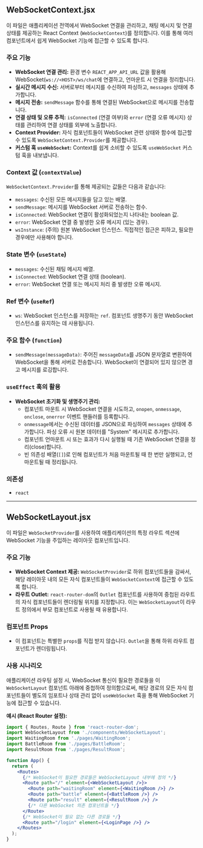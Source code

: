 ## WebSocketContext.jsx

이 파일은 애플리케이션 전역에서 WebSocket 연결을 관리하고, 채팅 메시지 및 연결 상태를 제공하는 React Context (`WebSocketContext`)를 정의합니다. 이를 통해 여러 컴포넌트에서 쉽게 WebSocket 기능에 접근할 수 있도록 합니다.

### 주요 기능

* **WebSocket 연결 관리:** 환경 변수 `REACT_APP_API_URL` 값을 활용해 WebSocket(`ws://<HOST>/ws/chat`에 연결하고, 언마운트 시 연결을 정리합니다.
* **실시간 메시지 수신:** 서버로부터 메시지를 수신하여 파싱하고, `messages` 상태에 추가합니다.
* **메시지 전송:** `sendMessage` 함수를 통해 연결된 WebSocket으로 메시지를 전송합니다.
* **연결 상태 및 오류 추적:** `isConnected` (연결 여부)와 `error` (연결 오류 메시지) 상태를 관리하여 연결 상태를 외부에 노출합니다.
* **Context Provider:** 자식 컴포넌트들이 WebSocket 관련 상태와 함수에 접근할 수 있도록 `WebSocketContext.Provider`를 제공합니다.
* **커스텀 훅 `useWebSocket`:** Context를 쉽게 소비할 수 있도록 `useWebSocket` 커스텀 훅을 내보냅니다.

### Context 값 (`contextValue`)

`WebSocketContext.Provider`를 통해 제공되는 값들은 다음과 같습니다:

* `messages`: 수신된 모든 메시지들을 담고 있는 배열.
* `sendMessage`: 메시지를 WebSocket 서버로 전송하는 함수.
* `isConnected`: WebSocket 연결이 활성화되었는지 나타내는 boolean 값.
* `error`: WebSocket 연결 중 발생한 오류 메시지 (있는 경우).
* `wsInstance`: (주의) 원본 WebSocket 인스턴스. 직접적인 접근은 피하고, 필요한 경우에만 사용해야 합니다.

### State 변수 (`useState`)

* `messages`: 수신된 채팅 메시지 배열.
* `isConnected`: WebSocket 연결 상태 (boolean).
* `error`: WebSocket 연결 또는 메시지 처리 중 발생한 오류 메시지.

### Ref 변수 (`useRef`)

* `ws`: WebSocket 인스턴스를 저장하는 `ref`. 컴포넌트 생명주기 동안 WebSocket 인스턴스를 유지하는 데 사용됩니다.

### 주요 함수 (`function`)

* `sendMessage(messageData)`: 주어진 `messageData`를 JSON 문자열로 변환하여 WebSocket을 통해 서버로 전송합니다. WebSocket이 연결되어 있지 않으면 경고 메시지를 로깅합니다.

### `useEffect` 훅의 활용

* **WebSocket 초기화 및 생명주기 관리:**
    * 컴포넌트 마운트 시 WebSocket 연결을 시도하고, `onopen`, `onmessage`, `onclose`, `onerror` 이벤트 핸들러를 등록합니다.
    * `onmessage`에서는 수신된 데이터를 JSON으로 파싱하여 `messages` 상태에 추가합니다. 파싱 오류 시 원본 데이터를 "System" 메시지로 추가합니다.
    * 컴포넌트 언마운트 시 또는 효과가 다시 실행될 때 기존 WebSocket 연결을 정리(close)합니다.
    * 빈 의존성 배열(`[]`)로 인해 컴포넌트가 처음 마운트될 때 한 번만 실행되고, 언마운트될 때 정리됩니다.

### 의존성

* `react`

---

## WebSocketLayout.jsx

이 파일은 `WebSocketProvider`를 사용하여 애플리케이션의 특정 라우트 섹션에 WebSocket 기능을 주입하는 레이아웃 컴포넌트입니다.

### 주요 기능

* **WebSocket Context 제공:** `WebSocketProvider`로 하위 컴포넌트들을 감싸서, 해당 레이아웃 내의 모든 자식 컴포넌트들이 `WebSocketContext`에 접근할 수 있도록 합니다.
* **라우트 Outlet:** `react-router-dom`의 `Outlet` 컴포넌트를 사용하여 중첩된 라우트의 자식 컴포넌트들이 렌더링될 위치를 지정합니다. 이는 `WebSocketLayout`이 라우트 정의에서 부모 컴포넌트로 사용될 때 유용합니다.

### 컴포넌트 Props

* 이 컴포넌트는 특별한 `props`를 직접 받지 않습니다. `Outlet`을 통해 하위 라우트 컴포넌트가 렌더링됩니다.

### 사용 시나리오

애플리케이션 라우팅 설정 시, WebSocket 통신이 필요한 경로들을 이 `WebSocketLayout` 컴포넌트 아래에 중첩하여 정의함으로써, 해당 경로의 모든 자식 컴포넌트들이 별도의 임포트나 상태 관리 없이 `useWebSocket` 훅을 통해 WebSocket 기능에 접근할 수 있습니다.

**예시 (React Router 설정):**

```jsx
import { Routes, Route } from 'react-router-dom';
import WebSocketLayout from './components/WebSocketLayout';
import WaitingRoom from './pages/WaitingRoom';
import BattleRoom from './pages/BattleRoom';
import ResultRoom from './pages/ResultRoom';

function App() {
  return (
    <Routes>
      {/* WebSocket이 필요한 경로들은 WebSocketLayout 내부에 정의 */}
      <Route path="/" element={<WebSocketLayout />}>
        <Route path="waitingRoom" element={<WaitingRoom />} />
        <Route path="battle" element={<BattleRoom />} />
        <Route path="result" element={<ResultRoom />} />
        {/* 다른 WebSocket 의존 컴포넌트들 */}
      </Route>
      {/* WebSocket이 필요 없는 다른 경로들 */}
      <Route path="/login" element={<LoginPage />} />
    </Routes>
  );
}